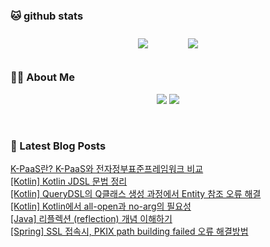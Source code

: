 
###  🐱 github stats  

<div id="main" align="center">
    <img src="https://github-readme-stats.vercel.app/api?username=peterica&count_private=true&show_icons=true&theme=radical"
        style="height: auto; margin-left: 20px; margin-right: 20px; padding: 10px;"/>
    <img src="https://github-readme-stats.vercel.app/api/top-langs/?username=peterica&layout=compact"   
        style="height: auto; margin-left: 20px; margin-right: 20px; padding: 10px;"/>
</div>

###  💁‍♀️ About Me  
<p align="center">
    <a href="https://peterica.tistory.com/"><img src="https://img.shields.io/badge/Blog-FF5722?style=flat-square&logo=Blogger&logoColor=white"/></a>
    <a href="mailto:ilovefran.ofm@gmail.com"><img src="https://img.shields.io/badge/Gmail-d14836?style=flat-square&logo=Gmail&logoColor=white&link=ilovefran.ofm@gmail.com"/></a>
</p>

<br>

### 📕 Latest Blog Posts   

<a href ="https://peterica.tistory.com/742"> K-PaaS란? K-PaaS와 전자정부표준프레임워크 비교 </a> <br><a href ="https://peterica.tistory.com/739"> [Kotlin] Kotlin JDSL 문법 정리 </a> <br><a href ="https://peterica.tistory.com/712"> [Kotlin] QueryDSL의 Q클래스 생성 과정에서 Entity 참조 오류 해결 </a> <br><a href ="https://peterica.tistory.com/735"> [Kotlin] Kotlin에서 all-open과 no-arg의 필요성 </a> <br><a href ="https://peterica.tistory.com/724"> [Java] 리플렉션 (reflection) 개념 이해하기 </a> <br><a href ="https://peterica.tistory.com/734"> [Spring] SSL 접속시, PKIX path building failed 오류 해결방법 </a> <br>